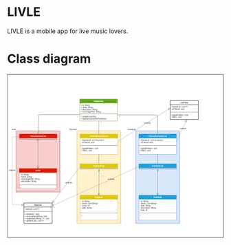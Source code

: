 # LIVLE
LIVLE is a mobile app for live music lovers.

# Class diagram

![Class diagram](uml/class_diagram.dio.png)
